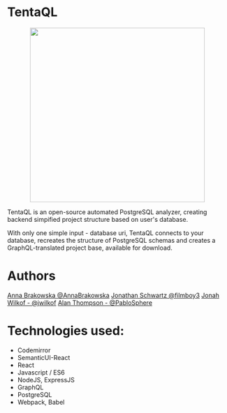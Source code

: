 # TentaQL


<p align="center">
<img src="https://github.com/TentaQL/tentaQL/blob/master/OctopusCircle.png" align="center" height="400">
</p>


TentaQL is an open-source automated PostgreSQL analyzer, creating backend simpified project structure based on user's database.

With only one simple input - database uri, TentaQL connects to your database, recreates the structure of PostgreSQL schemas and creates a GraphQL-translated project base, available for download.

# Authors

[Anna Brakowska @AnnaBrakowska](https://github.com/AnnaBrakowska) 
[Jonathan Schwartz @filmboy3](https://github.com/filmboy3)
[Jonah Wilkof - @jwilkof](https://github.com/jwilkof)
[Alan Thompson - @PabloSphere](https://github.com/PabloSphere)



# Technologies used:
* Codemirror
* SemanticUI-React
* React
* Javascript / ES6
* NodeJS, ExpressJS
* GraphQL
* PostgreSQL
* Webpack, Babel
